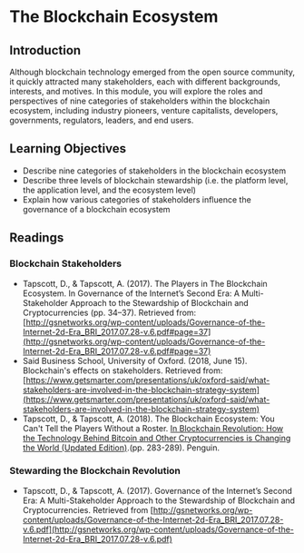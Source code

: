 # The Blockchain Ecosystem
## Introduction
Although blockchain technology emerged from the open source community, it quickly attracted many stakeholders, each with different backgrounds, interests, and motives. In this module, you will explore the roles and perspectives of nine categories of stakeholders within the blockchain ecosystem, including industry pioneers, venture capitalists, developers, governments, regulators, leaders, and end users.

## Learning Objectives
* Describe nine categories of stakeholders in the blockchain ecosystem
* Describe three levels of blockchain stewardship (i.e. the platform level, the application level, and the ecosystem level)
* Explain how various categories of stakeholders influence the governance of a blockchain ecosystem

## Readings
### Blockchain Stakeholders
* Tapscott, D., & Tapscott, A. (2017). The Players in The Blockchain Ecosystem. In Governance of the Internet’s Second Era: A Multi-Stakeholder Approach to the Stewardship of Blockchain and Cryptocurrencies (pp. 34–37). Retrieved from: [http://gsnetworks.org/wp-content/uploads/Governance-of-the-Internet-2d-Era_BRI_2017.07.28-v.6.pdf#page=37](http://gsnetworks.org/wp-content/uploads/Governance-of-the-Internet-2d-Era_BRI_2017.07.28-v.6.pdf#page=37)
* Said Business School, University of Oxford. (2018, June 15). Blockchain's effects on stakeholders. Retrieved from: [https://www.getsmarter.com/presentations/uk/oxford-said/what-stakeholders-are-involved-in-the-blockchain-strategy-system](https://www.getsmarter.com/presentations/uk/oxford-said/what-stakeholders-are-involved-in-the-blockchain-strategy-system)
* Tapscott, D., & Tapscott, A. (2018). The Blockchain Ecosystem: You Can't Tell the Players Without a Roster. [In Blockchain Revolution: How the Technology Behind Bitcoin and Other Cryptocurrencies is Changing the World (Updated Edition)](https://www.blockchainresearchinstitute.org/thought-leadership/).(pp. 283-289). Penguin.

### Stewarding the Blockchain Revolution
* Tapscott, D., & Tapscott, A. (2017). Governance of the Internet’s Second Era: A Multi-Stakeholder Approach to the Stewardship of Blockchain and Cryptocurrencies. Retrieved from [http://gsnetworks.org/wp-content/uploads/Governance-of-the-Internet-2d-Era_BRI_2017.07.28-v.6.pdf](http://gsnetworks.org/wp-content/uploads/Governance-of-the-Internet-2d-Era_BRI_2017.07.28-v.6.pdf) 

